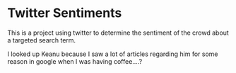 # Twitter Sentiments

This is a project using twitter to determine the sentiment of the crowd about a targeted search term.

I looked up Keanu because I saw a lot of articles regarding him for some reason in google when I was having coffee....?
